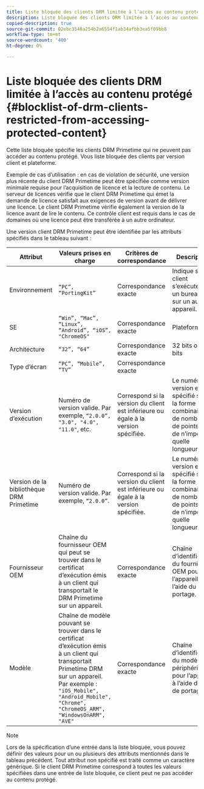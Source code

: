 ```yaml
---
title: Liste bloquée des clients DRM limitée à l’accès au contenu protégé
description: Liste bloquée des clients DRM limitée à l’accès au contenu protégé
copied-description: true
source-git-commit: 02ebc3548a254b2a6554f1ab34afbb3ea5f09bb8
workflow-type: tm+mt
source-wordcount: '400'
ht-degree: 0%

---
```


# Liste bloquée des clients DRM limitée à l’accès au contenu protégé {#blocklist-of-drm-clients-restricted-from-accessing-protected-content}

Cette liste bloquée spécifie les clients DRM Primetime qui ne peuvent pas accéder au contenu protégé. Vous liste bloquée des clients par version client et plateforme.

Exemple de cas d’utilisation : en cas de violation de sécurité, une version plus récente du client DRM Primetime peut être spécifiée comme version minimale requise pour l’acquisition de licence et la lecture de contenu. Le serveur de licences vérifie que le client DRM Primetime qui émet la demande de licence satisfait aux exigences de version avant de délivrer une licence. Le client DRM Primetime vérifie également la version de la licence avant de lire le contenu. Ce contrôle client est requis dans le cas de domaines où une licence peut être transférée à un autre ordinateur.

Une version client DRM Primetime peut être identifiée par les attributs spécifiés dans le tableau suivant :

| **Attribut** | **Valeurs prises en charge** | **Critères de correspondance** | **Description** |
|---|---|---|---|
| Environnement | `“PC”, “PortingKit”` | Correspondance exacte | Indique si le client s’exécute sur un bureau ou sur un autre appareil. |
| SE | `“Win”, “Mac”, “Linux”, “Android”, “iOS”, "ChromeOS"` | Correspondance exacte | Plateforme |
| Architecture | `“32”, “64”` | Correspondance exacte | 32 bits ou 64 bits |
| Type d’écran | `“PC”, “Mobile”, “TV”` | Correspondance exacte | |
| Version d’exécution | Numéro de version valide. Par exemple, `“2.0.0”, "3.0", "4.0", "11.0"`, etc. | Correspond si la version du client est inférieure ou égale à la version spécifiée. | Le numéro de version est spécifié sous la forme d’une combinaison de nombres et de points (&quot;.&quot;) de n’importe quelle longueur. |
| Version de la bibliothèque DRM Primetime | Numéro de version valide. Par exemple, `“2.0.0”`. | Correspond si la version du client est inférieure ou égale à la version spécifiée. | Le numéro de version est spécifié sous la forme d’une combinaison de nombres et de points (&quot;.&quot;) de n’importe quelle longueur. |
| Fournisseur OEM | Chaîne du fournisseur OEM qui peut se trouver dans le certificat d’exécution émis à un client qui transportait le DRM Primetime sur un appareil. | Correspondance exacte | Chaîne d’identification du fournisseur OEM pour l’appareil à l’aide du kit de portage. |
| Modèle | Chaîne de modèle pouvant se trouver dans le certificat d’exécution émis à un client qui transportait Primetime DRM sur un appareil. Par exemple : `"iOS_Mobile", "Android_Mobile", "Chrome", "ChromeOS_ARM", "WindowsOnARM", "AVE"` | Correspondance exacte | Chaîne d’identification du modèle de périphérique pour l’appareil à l’aide du kit de portage. |

>[!NOTE]
>
>Lors de la spécification d’une entrée dans la liste bloquée, vous pouvez définir des valeurs pour un ou plusieurs des attributs mentionnés dans le tableau précédent. Tout attribut non spécifié est traité comme un caractère générique. Si le client DRM Primetime correspond à toutes les valeurs spécifiées dans une entrée de liste bloquée, ce client peut ne pas accéder au contenu protégé.
